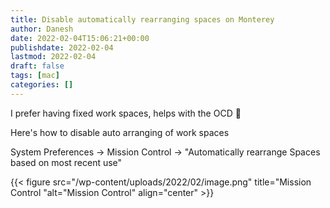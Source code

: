 ```yaml
---
title: Disable automatically rearranging spaces on Monterey
author: Danesh
date: 2022-02-04T15:06:21+00:00
publishdate: 2022-02-04
lastmod: 2022-02-04
draft: false
tags: [mac]
categories: []
---
```

I prefer having fixed work spaces, helps with the OCD 🙂

Here's how to disable auto arranging of work spaces

System Preferences -> Mission Control -> "Automatically rearrange Spaces based on most recent use"

{{< figure src="/wp-content/uploads/2022/02/image.png" title="Mission Control "alt="Mission Control" align="center" >}}
